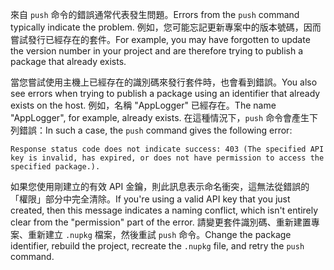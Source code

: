 <span data-ttu-id="90008-101">來自 `push` 命令的錯誤通常代表發生問題。</span><span class="sxs-lookup"><span data-stu-id="90008-101">Errors from the `push` command typically indicate the problem.</span></span> <span data-ttu-id="90008-102">例如，您可能忘記更新專案中的版本號碼，因而嘗試發行已經存在的套件。</span><span class="sxs-lookup"><span data-stu-id="90008-102">For example, you may have forgotten to update the version number in your project and are therefore trying to publish a package that already exists.</span></span>

<span data-ttu-id="90008-103">當您嘗試使用主機上已經存在的識別碼來發行套件時，也會看到錯誤。</span><span class="sxs-lookup"><span data-stu-id="90008-103">You also see errors when trying to publish a package using an identifier that already exists on the host.</span></span> <span data-ttu-id="90008-104">例如，名稱 "AppLogger" 已經存在。</span><span class="sxs-lookup"><span data-stu-id="90008-104">The name "AppLogger", for example, already exists.</span></span> <span data-ttu-id="90008-105">在這種情況下，`push` 命令會產生下列錯誤：</span><span class="sxs-lookup"><span data-stu-id="90008-105">In such a case, the `push` command gives the following error:</span></span>

```output
Response status code does not indicate success: 403 (The specified API key is invalid, has expired, or does not have permission to access the specified package.).
```

<span data-ttu-id="90008-106">如果您使用剛建立的有效 API 金鑰，則此訊息表示命名衝突，這無法從錯誤的「權限」部分中完全清除。</span><span class="sxs-lookup"><span data-stu-id="90008-106">If you're using a valid API key that you just created, then this message indicates a naming conflict, which isn't entirely clear from the "permission" part of the error.</span></span> <span data-ttu-id="90008-107">請變更套件識別碼、重新建置專案、重新建立 `.nupkg` 檔案，然後重試 `push` 命令。</span><span class="sxs-lookup"><span data-stu-id="90008-107">Change the package identifier, rebuild the project, recreate the `.nupkg` file, and retry the `push` command.</span></span>